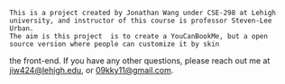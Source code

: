     This is a project created by Jonathan Wang under CSE-298 at Lehigh university, and instructor of this course is professor Steven-Lee Urban. 
    The aim is this project  is to create a YouCanBookMe, but a open source version where people can customize it by skin
the front-end. 
If you have any other questions, please reach out me at jiw424@lehigh.edu, or 09kky11@gmail.com. 